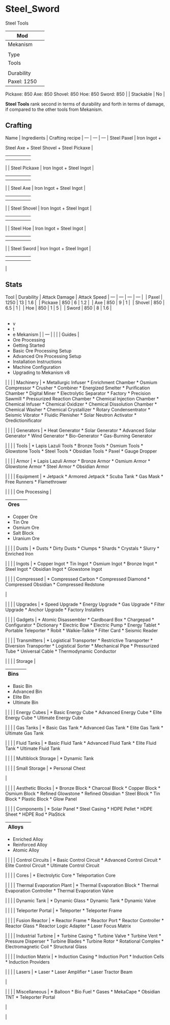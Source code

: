 # Steel_Sword

Steel Tools

| Mod |  |
| --- | --- |
| Mekanism |  |
|  |  |
| Type |  |
| Tools |  |
|  |  |
| Durability |  |
| Paxel: 1250 |  |

Pickaxe: 850 Axe: 850 Shovel: 850 Hoe: 850 Sword: 850 | | Stackable | No |

**Steel Tools** rank second in terms of durability and forth in terms of damage, if compared to the other tools from Mekanism.

## Crafting

Name | Ingredients | Crafting recipe |
— | — | — |
Steel Paxel | Iron Ingot +

Steel Axe + Steel Shovel + Steel Pickaxe |

|  |  |  |  |  |
| --- | --- | --- | --- | --- |
|  |  |  |  |  |
|  |  |  |  |  |

| | Steel Pickaxe | Iron Ingot + Steel Ingot |

|  |  |  |  |  |
| --- | --- | --- | --- | --- |
|  |  |  |  |  |
|  |  |  |  |  |

| | Steel Axe | Iron Ingot + Steel Ingot |

|  |  |  |  |  |
| --- | --- | --- | --- | --- |
|  |  |  |  |  |
|  |  |  |  |  |

| | Steel Shovel | Iron Ingot + Steel Ingot |

|  |  |  |  |  |
| --- | --- | --- | --- | --- |
|  |  |  |  |  |
|  |  |  |  |  |

| | Steel Hoe | Iron Ingot + Steel Ingot |

|  |  |  |  |  |
| --- | --- | --- | --- | --- |
|  |  |  |  |  |
|  |  |  |  |  |

| | Steel Sword | Iron Ingot + Steel Ingot |

|  |  |  |  |  |
| --- | --- | --- | --- | --- |
|  |  |  |  |  |
|  |  |  |  |  |

|

## Stats

Tool | Durability | Attack Damage | Attack Speed |
— | — | — | — |
 | Paxel | 1250 | 13 | 1.6 |
 | Pickaxe | 850 | 6 | 1.2 |
 | Axe | 850 | 9 | 1 |
 | Shovel | 850 | 6.5 | 1 |
 | Hoe | 850 | 1 | 5 |
 | Sword | 850 | 8 | 1.6 |

|  |  |  |  |  |  |  |  |  |  |  |  |  |  |  |  |  |  |  |  |  |  |  |  |  |  |  |  |  |  |  |  |  |  |  |  |  |  |  |  |  |  |  |  |  |  |  |  |  |  |  |  |  |  |  |  |  |  |  |  |  |  |  |  |  |  |  |  |  |  |  |  |  |  |  |  |  |  |  |  |  |  |  |  |  |  |  |  |  |  |  |  |  |  |  |  |  |  |  |  |  |
| --- | --- | --- | --- | --- | --- | --- | --- | --- | --- | --- | --- | --- | --- | --- | --- | --- | --- | --- | --- | --- | --- | --- | --- | --- | --- | --- | --- | --- | --- | --- | --- | --- | --- | --- | --- | --- | --- | --- | --- | --- | --- | --- | --- | --- | --- | --- | --- | --- | --- | --- | --- | --- | --- | --- | --- | --- | --- | --- | --- | --- | --- | --- | --- | --- | --- | --- | --- | --- | --- | --- | --- | --- | --- | --- | --- | --- | --- | --- | --- | --- | --- | --- | --- | --- | --- | --- | --- | --- | --- | --- | --- | --- | --- | --- | --- | --- | --- | --- | --- | --- |
- v
- t
- e Mekanism | | — | | | | Guides |
- Ore Processing
- Getting Started
- Basic Ore Processing Setup
- Advanced Ore Processing Setup
- Installation Instructions
- Machine Configuration
- Upgrading to Mekanism v8

| | | | Machinery | * Metallurgic Infuser * Enrichment Chamber * Osmium Compressor * Crusher * Combiner * Energized Smelter * Purification Chamber * Digital Miner * Electrolytic Separator * Factory * Precision Sawmill * Pressurized Reaction Chamber * Chemical Injection Chamber * Chemical Infuser * Chemical Oxidizer * Chemical Dissolution Chamber * Chemical Washer * Chemical Crystallizer * Rotary Condensentrator * Seismic Vibrator * Fluidic Plenisher * Solar Neutron Activator * Oredictionificator

| | | | Generators | * Heat Generator * Solar Generator * Advanced Solar Generator * Wind Generator * Bio-Generator * Gas-Burning Generator

| | | | Tools | * Lapis Lazuli Tools * Bronze Tools * Osmium Tools * Glowstone Tools * Steel Tools * Obsidian Tools * Paxel * Gauge Dropper

| | | | Armor | * Lapis Lazuli Armor * Bronze Armor * Osmium Armor * Glowstone Armor * Steel Armor * Obsidian Armor

| | | | Equipment | * Jetpack * Armored Jetpack * Scuba Tank * Gas Mask * Free Runners * Flamethrower

| | | | Ore Processing |

| Ores |  |
| --- | --- |
- Copper Ore
- Tin Ore
- Osmium Ore
- Salt Block
- Uranium Ore

| | | | Dusts | * Dusts * Dirty Dusts * Clumps * Shards * Crystals * Slurry * Enriched Iron

| | | | Ingots | * Copper Ingot * Tin Ingot * Osmium Ingot * Bronze Ingot * Steel Ingot * Obsidian Ingot * Glowstone Ingot

| | | | Compressed | * Compressed Carbon * Compressed Diamond * Compressed Obsidian * Compressed Redstone

|

| | | | Upgrades | * Speed Upgrade * Energy Upgrade * Gas Upgrade * Filter Upgrade * Anchor Upgrade * Factory Installers

| | | | Gadgets | * Atomic Disassembler * Cardboard Box * Chargepad * Configurator * Dictionary * Electric Bow * Electric Pump * Energy Tablet * Portable Teleporter * Robit * Walkie-Talkie * Filter Card * Seismic Reader

| | | | Transmitters | * Logistical Transporter * Restrictive Transporter * Diversion Transporter * Logistical Sorter * Mechanical Pipe * Pressurized Tube * Universal Cable * Thermodynamic Conductor

| | | | Storage |

| Bins |  |
| --- | --- |
- Basic Bin
- Advanced Bin
- Elite Bin
- Ultimate Bin

| | | | Energy Cubes | * Basic Energy Cube * Advanced Energy Cube * Elite Energy Cube * Ultimate Energy Cube

| | | | Gas Tanks | * Basic Gas Tank * Advanced Gas Tank * Elite Gas Tank * Ultimate Gas Tank

| | | | Fluid Tanks | * Basic Fluid Tank * Advanced Fluid Tank * Elite Fluid Tank * Ultimate Fluid Tank

| | | | Multiblock Storage | * Dynamic Tank

| | | | Small Storage | * Personal Chest

|

| | | | Aesthetic Blocks | * Bronze Block * Charcoal Block * Copper Block * Osmium Block * Refined Glowstone * Refined Obsidian * Steel Block * Tin Block * Plastic Block * Glow Panel

| | | | Components | * Solar Panel * Steel Casing * HDPE Pellet * HDPE Sheet * HDPE Rod * PlaStick

| Alloys |  |
| --- | --- |
- Enriched Alloy
- Reinforced Alloy
- Atomic Alloy

| | | | Control Circuits | * Basic Control Circuit * Advanced Control Circuit * Elite Control Circuit * Ultimate Control Circuit

| | | | Cores | * Electrolytic Core * Teleportation Core

| | | | Thermal Evaporation Plant | * Thermal Evaporation Block * Thermal Evaporation Controller * Thermal Evaporation Valve

| | | | Dynamic Tank | * Dynamic Glass * Dynamic Tank * Dynamic Valve

| | | | Teleporter Portal | * Teleporter * Teleporter Frame

| | | | Fusion Reactor | * Reactor Frame * Reactor Port * Reactor Controller * Reactor Glass * Reactor Logic Adapter * Laser Focus Matrix

| | | | Industrial Turbine | * Turbine Casing * Turbine Valve * Turbine Vent * Pressure Disperser * Turbine Blades * Turbine Rotor * Rotational Complex * Electromagnetic Coil * Structural Glass

| | | | Induction Matrix | * Induction Casing * Induction Port * Induction Cells * Induction Providers

| | | | Lasers | * Laser * Laser Amplifier * Laser Tractor Beam

|

| | | | Miscellaneous | * Balloon * Bio Fuel * Gases * MekaCape * Obsidian TNT * Teleporter Portal

|

|